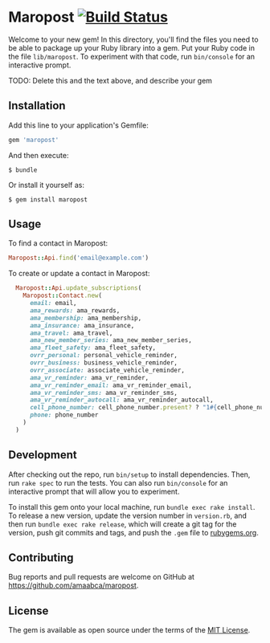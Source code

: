 # Maropost [![Build Status](https://travis-ci.org/amaabca/maropost.svg)](https://travis-ci.org/amaabca/maropost)

Welcome to your new gem! In this directory, you'll find the files you need to be able to package up your Ruby library into a gem. Put your Ruby code in the file `lib/maropost`. To experiment with that code, run `bin/console` for an interactive prompt.

TODO: Delete this and the text above, and describe your gem

## Installation

Add this line to your application's Gemfile:

```ruby
gem 'maropost'
```

And then execute:

    $ bundle

Or install it yourself as:

    $ gem install maropost

## Usage

To find a contact in Maropost:
``` ruby
Maropost::Api.find('email@example.com')
```

To create or update a contact in Maropost:
```ruby
  Maropost::Api.update_subscriptions(
    Maropost::Contact.new(
      email: email,
      ama_rewards: ama_rewards,
      ama_membership: ama_membership,
      ama_insurance: ama_insurance,
      ama_travel: ama_travel,
      ama_new_member_series: ama_new_member_series,
      ama_fleet_safety: ama_fleet_safety,
      ovrr_personal: personal_vehicle_reminder,
      ovrr_business: business_vehicle_reminder,
      ovrr_associate: associate_vehicle_reminder,
      ama_vr_reminder: ama_vr_reminder,
      ama_vr_reminder_email: ama_vr_reminder_email,
      ama_vr_reminder_sms: ama_vr_reminder_sms,
      ama_vr_reminder_autocall: ama_vr_reminder_autocall,
      cell_phone_number: cell_phone_number.present? ? "1#{cell_phone_number}" : '',
      phone: phone_number
    )
  )
```

## Development

After checking out the repo, run `bin/setup` to install dependencies. Then, run `rake spec` to run the tests. You can also run `bin/console` for an interactive prompt that will allow you to experiment.

To install this gem onto your local machine, run `bundle exec rake install`. To release a new version, update the version number in `version.rb`, and then run `bundle exec rake release`, which will create a git tag for the version, push git commits and tags, and push the `.gem` file to [rubygems.org](https://rubygems.org).

## Contributing

Bug reports and pull requests are welcome on GitHub at https://github.com/amaabca/maropost.


## License

The gem is available as open source under the terms of the [MIT License](http://opensource.org/licenses/MIT).

